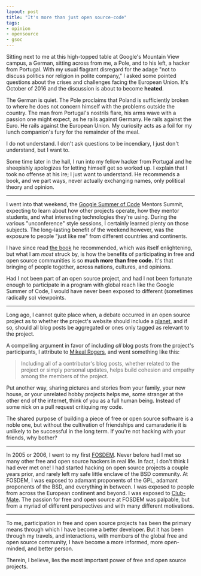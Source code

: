 ```yaml
---
layout: post
title: "It's more than just open source-code"
tags:
- opinion
- opensource
- gsoc
---
```



Sitting next to me at this high-topped table at Google's Mountain View campus,
a German, sitting across from me, a Pole, and to his left, a hacker from
Portugal. With my usual flagrant disregard for the adage "not to discuss
politics nor religion in polite company," I asked some pointed questions about
the crises and challenges facing the European Union. It's October of 2016 and
the discussion is about to become **heated**.


The German is quiet. The Pole proclaims that Poland is sufficiently broken
to where he does not concern himself with the problems outside the country.
The man from Portugal's nostrils flare, his arms wave with a passion one might
expect, as he rails against Germany. He rails against the Euro. He rails
against the European Union. My curiosity acts as a foil for my lunch
companion's fury for the remainder of the meal.

I do not understand. I don't ask questions to be incendiary, I just don't
understand, but I want to.

Some time later in the hall, I run into my fellow hacker from Portugal and he
sheepishly apologizes for letting himself get so worked up. I explain that I
took no offense at his ire; I just want to understand. He recommends a book,
and we part ways, never actually exchanging names, only political theory and
opinion.

----

I went into that weekend, the [Google Summer of
Code](https://summerofcode.google.com) Mentors Summit, expecting to learn about
how other projects operate, how they mentor students, and what interesting
technologies they're using. During the various "unconference" style sessions, I
certainly learned plenty on those subjects. The long-lasting benefit of the
weekend however, was the exposure to people "just like me" from different
countries and continents.

I have since read [the
book](https://www.amazon.com/Euro-Common-Currency-Threatens-Future/dp/039325402X/)
he recommended, which was itself enlightening, but what I am _most_ struck by,
is how the benefits of participating in free and open source communities is so
**much more than free code.** It's that bringing of people together, across
nations, cultures, and opinions.

Had I not been part of an open source project, and had I not been fortunate
enough to participate in a program with global reach like the Google Summer
of Code, I would have never been exposed to different (sometimes radically so)
viewpoints.

----

Long ago, I cannot quite place when, a debate occurred in an open source
project as to whether the project's website should include a
[planet](https://en.wikipedia.org/wiki/Planet_(software)), and if so, should
all blog posts be aggregated or ones only tagged as relevant to the project.

A compelling argument in favor of including *all* blog posts from the project's
participants, I attribute to [Mikeal Rogers](https://github.com/mikeal), and
went something like this:

> Including all of a contributor's blog posts, whether related to the project
> or simply personal updates, helps build cohesion and empathy among the
> members of the project.

Put another way, sharing pictures and stories from your family, your new house,
or your unrelated hobby projects helps me, some stranger at the other end of
the internet, think of you as a full human being. Instead of some nick on a
pull request critiquing my code.

The shared purpose of building a piece of free or open source software is a
noble one, but without the cultivation of friendships and camaraderie it is
unlikely to be successful in the long term. If you're not hacking with your
friends, why bother?

----

In 2005 or 2006, I went to my first [FOSDEM](https://fosdem.org). Never before
had I met so many other free and open source hackers in real life. In fact, I
don't think I had ever met one! I had started hacking on open source projects a
couple years prior, and rarely left my safe little enclave of the BSD
community. At FOSDEM, I was exposed to adamant proponents of the GPL,
adamant proponents of the BSD, and everything in between.  I was exposed to
people from across the European continent and beyond. I was exposed to
[Club-Mate](https://en.wikipedia.org/wiki/Club-Mate).
The passion for free and open source at FOSDEM was palpable, but from a myriad
of different perspectives and with many different motivations.

----

To me, participation in free and open source projects has been the primary
means through which I have become a better developer. But it has been through
my travels, and interactions, with members of the global free and open source
community, I have become a more informed, more open-minded, and better person.

Therein, I believe, lies the most important power of free and open source
projects.
